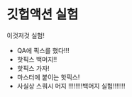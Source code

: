 # 깃헙액션 실험

이것저것 실험!

- QA에 픽스를 했다!!!
- 핫픽스 백머지!!
- 핫픽스 가자!
- 마스터에 붙이는 핫픽스!
- 사실상 스쿼시 머지
!!!!!!!!백머지 실험!!!!!!!
